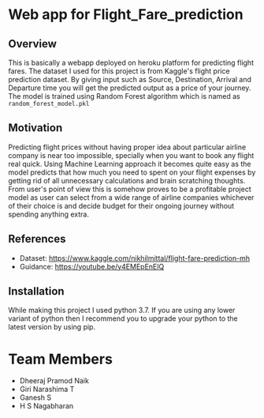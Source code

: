 # Web app for Flight_Fare_prediction
## Overview 

This is basically a webapp deployed on heroku platform for predicting flight fares. 
The dataset I used for this project is from Kaggle's flight price prediction dataset.
By giving input such as Source, Destination, Arrival and Departure time you will get the predicted output as a price of your journey. 
The model is trained using Random Forest algorithm which is named as ```random_forest_model.pkl```
## Motivation

Predicting flight prices without having proper idea about particular airline company is near too impossible, specially when you want to book any flight real quick. 
Using Machine Learning approach it becomes quite easy as the model predicts that how much you need to spent on your flight expenses by getting rid of all unnecessary calculations and brain scratching thoughts. 
From user's point of view this is somehow proves to be a profitable project model as user can select from a wide range of airline companies whichever of their choice is and decide budget for their ongoing journey without spending anything extra.

## References
- Dataset: https://www.kaggle.com/nikhilmittal/flight-fare-prediction-mh
- Guidance: https://youtube.be/y4EMEpEnElQ

## Installation

While making this project I used python 3.7.
If you are using any lower variant of python then I recommend you to upgrade your python to the latest version by using pip.

# Team Members
 - Dheeraj Pramod Naik
 - Giri Narashima T
 - Ganesh S
 - H S Nagabharan
